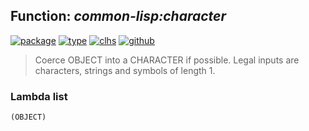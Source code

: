 ## Function: ***common-lisp:character***
[![package](https://img.shields.io/badge/Package-COMMON--LISP-5f9ea0.svg?style=social&colorA=999999)](../) [![type](https://img.shields.io/badge/Type-Function-5f9ea0.svg?style=social&colorA=999999)](../#function) [![clhs](https://img.shields.io/badge/CLHS-CHARACTER-5f9ea0.svg?style=social&colorA=999999)](http://www.lispworks.com/documentation/HyperSpec/Body/a_ch.htm) [![github](https://img.shields.io/badge/GitHub-View_the_source-5f9ea0.svg?style=social&colorA=999999&logo=github)](https://github.com/sbcl/sbcl/blob/master/src/code/target-char.lisp/) 

> Coerce OBJECT into a CHARACTER if possible. Legal inputs are characters,
> strings and symbols of length 1.

### Lambda list
```
(OBJECT)
```
